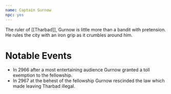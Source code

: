 ```yaml
---
name: Captain Gurnow
npc: yes
---
```


The ruler of [[Tharbad]], Gurnow is little more than a bandit with pretension. He rules the city with an iron grip as it crumbles around him.

# Notable Events
* In 2966 after a most entertaining audience Gurnow granted a toll exemption to the fellowship.
* In 2967 at the behest of the fellowship Gurnow rescinded the law which made leaving Tharbad illegal.